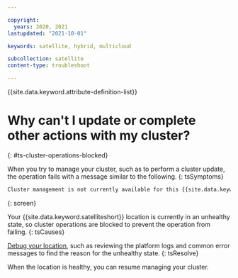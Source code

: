 ```yaml
---

copyright:
  years: 2020, 2021
lastupdated: "2021-10-01"

keywords: satellite, hybrid, multicloud

subcollection: satellite
content-type: troubleshoot

---
```


{{site.data.keyword.attribute-definition-list}}

# Why can't I update or complete other actions with my cluster?
{: #ts-cluster-operations-blocked}

When you try to manage your cluster, such as to perform a cluster update, the operation fails with a message similar to the following.
{: tsSymptoms}

```sh
Cluster management is not currently available for this {{site.data.keyword.satelliteshort}} location. The location requires action to enable cluster operations. Please see logs for more detailed information.
```
{: screen}

Your {{site.data.keyword.satelliteshort}} location is currently in an unhealthy state, so cluster operations are blocked to prevent the operation from failing. 
{: tsCauses}

[Debug your location](/docs/satellite?topic=satellite-ts-locations-debug), such as reviewing the platform logs and common error messages to find the reason for the unhealthy state.
{: tsResolve}

When the location is healthy, you can resume managing your cluster.


